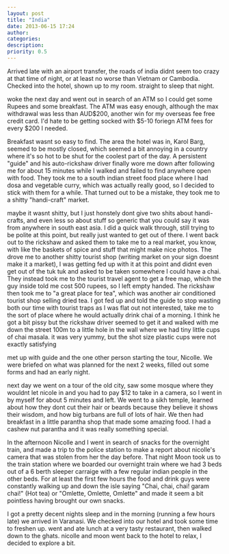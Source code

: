```yaml
---
layout: post
title: "India"
date: 2013-06-15 17:24
author: 
categories: 
description: 
priority: 0.5
---
```

Arrived late with an airport transfer, the roads of india didnt seem too crazy at that time of night, or at least no worse than Vietnam or Cambodia. Checked into the hotel, shown up to my room. straight to sleep that night.

woke the next day and went out in search of an ATM so I could get some Rupees and some breakfast. The ATM was easy enough, although the max withdrawal was less than AUD$200, another win for my overseas fee free credit card. I'd hate to be getting socked with $5-10 foriegn ATM fees for every $200 I needed.

Breakfast wasnt so easy to find. The area the hotel was in, Karol Barg, seemed to be mostly closed, which seemed a bit annoying in a country where it's so hot to be shut for the coolest part of the day. A persistent "guide" and his auto-rickshaw driver finally wore me down after following me for about 15 minutes while I walked and failed to find anywhere open with food. They took me to a south indian street food place where I had dosa and vegetable curry, which was actually really good, so I decided to stick with them for a while. That turned out to be a mistake, they took me to a shitty "handi-craft" market.

maybe it wasnt shitty, but I just honstely dont give two shits about handi-crafts, and even less so about stuff so generic that you could say it was from anywhere in south east asia. I did a quick walk through, still trying to be polite at this point, but really just wanted to get out of there. I went back out to the rickshaw and asked them to take me to a real market, you know, with like the baskets of spice and stuff that might make nice photos. The drove me to another shitty tourist shop (writing market on your sign doesnt make it a market), I was getting fed up with it at this point and didnt even get out of the tuk tuk and asked to be taken somewhere I could have a chai. They instead took me to the tourist travel agent to get a free map, which the guy inside told me cost 500 rupees, so I left empty handed. The rickshaw then took me to "a great place for tea", which was another air conditioned tourist shop selling dried tea. I got fed up and told the guide to stop wasting both our time with tourist traps as I was flat out not interested, take me to the sort of place where he would actually drink chai of a morning. I think he got a bit pissy but the rickshaw driver seemed to get it and walked with me down the street 100m to a little hole in the wall where we had tiny little cups of chai masala. it was very yummy, but the shot size plastic cups were not exactly satisfying

met up with guide and the one other person starting the tour, Nicolle. We were briefed on what was planned for the next 2 weeks, filled out some forms and had an early night.

next day we went on a tour of the old city, saw some mosque where they wouldnt let nicole in and you had to pay $12 to take in a camera, so I went in by myself for about 5 minutes and left. We went to a sikh temple, learned about how they dont cut their hair or beards because they believe it shows their wisdom, and how big turbans are full of lots of hair. We then had breakfast in a little parantha shop that made some amazing food. I had a cashew nut parantha and it was really something special.

In the afternoon Nicolle and I  went in search of snacks for the overnight train, and made a trip to the police station to make a report about nicolle's camera that was stolen from her the day before. That night Moon took us to the train station where we boarded our overnight train where we had 3 beds out of a 6 berth sleeper carraige with a few regular indian people in the other beds. For at least the first few hours the food and drink guys were constantly walking up and down the isle saying "Chai, chai, chai! garam chai!" (Hot tea) or "Omlette, Omlette, Omlette" and made it seem a bit pointless having brought our own snacks.

I got a pretty decent nights sleep and in the morning (running a few hours late) we arrived in Varanasi. We checked into our hotel and took some time to freshen up.
went and ate lunch at a very tasty restaurant, then walked down to the ghats. nicolle and moon went back to the hotel to relax, I decided to explore a bit.









